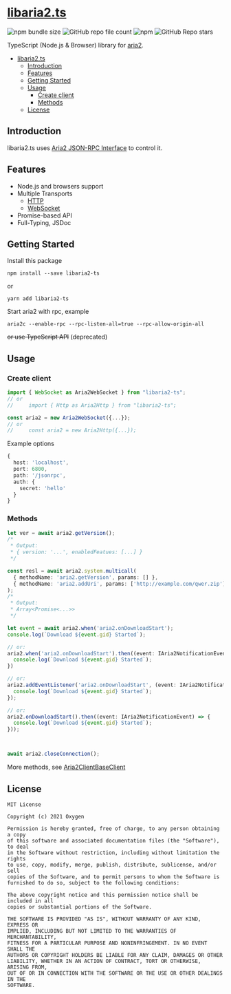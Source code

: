 # [libaria2.ts](https://www.npmjs.com/package/libaria2-ts)

![npm bundle size](https://img.shields.io/bundlephobia/min/libaria2-ts?label=size&style=for-the-badge)
![GitHub repo file count](https://img.shields.io/github/directory-file-count/im-oxygen/libaria2-ts?style=for-the-badge)
![npm](https://img.shields.io/npm/dm/libaria2-ts?style=for-the-badge)
![GitHub Repo stars](https://img.shields.io/github/stars/im-oxygen/libaria2-ts?style=for-the-badge)


TypeScript (Node.js & Browser) library for [aria2](https://aria2.github.io/).

- [libaria2.ts](#libaria2ts)
  - [Introduction](#introduction)
  - [Features](#features)
  - [Getting Started](#getting-started)
  - [Usage](#usage)
    - [Create client](#create-client)
    - [Methods](#methods)
  - [License](#license)

## Introduction
libaria2.ts uses [Aria2 JSON-RPC Interface](https://aria2.github.io/manual/en/html/aria2c.html#rpc-interface) to control it.

## Features
- Node.js and browsers support
- Multiple Transports
  - [HTTP](https://aria2.github.io/manual/en/html/aria2c.html#rpc-interface)
  - [WebSocket](https://aria2.github.io/manual/en/html/aria2c.html#json-rpc-over-websocket)
- Promise-based API
- Full-Typing, JSDoc

## Getting Started

Install this package
```
npm install --save libaria2-ts
```
or
```
yarn add libaria2-ts
```


Start aria2 with rpc, example
```
aria2c --enable-rpc --rpc-listen-all=true --rpc-allow-origin-all
```
~~or use TypeScript API~~ (deprecated)

## Usage

### Create client
```ts
import { WebSocket as Aria2WebSocket } from "libaria2-ts";
// or 
//     import { Http as Aria2Http } from "libaria2-ts";

const aria2 = new Aria2WebSocket({...});
// or
//     const aria2 = new Aria2Http({...});

```

Example options
```ts
{
  host: 'localhost',
  port: 6800,
  path: '/jsonrpc',
  auth: {
    secret: 'hello'
  }
}
```

### Methods
```ts
let ver = await aria2.getVersion();
/*
 * Output:
 * { version: '...', enabledFeatues: [...] }
 */

const resl = await aria2.system.multicall(
  { methodName: 'aria2.getVersion', params: [] },
  { methodName: 'aria2.addUri', params: ['http://example.com/qwer.zip'] }
);
/*
 * Output:
 * Array<Promise<...>>
 */

let event = await aria2.when('aria2.onDownloadStart');
console.log(`Download ${event.gid} Started`);

// or:
aria2.when('aria2.onDownloadStart').then((event: IAria2NotificationEvent) => {
  console.log(`Download ${event.gid} Started`);
})

// or:
aria2.addEventListener('aria2.onDownloadStart', (event: IAria2NotificationEvent) => {
  console.log(`Download ${event.gid} Started`);
});

// or:
aria2.onDownloadStart().then((event: IAria2NotificationEvent) => {
  console.log(`Download ${event.gid} Started`);
}));



await aria2.closeConnection();

```

More methods, see [Aria2ClientBaseClient](./classes/adapter.aria2clientbaseclass.html)

## License
```
MIT License

Copyright (c) 2021 Oxygen

Permission is hereby granted, free of charge, to any person obtaining a copy
of this software and associated documentation files (the "Software"), to deal
in the Software without restriction, including without limitation the rights
to use, copy, modify, merge, publish, distribute, sublicense, and/or sell
copies of the Software, and to permit persons to whom the Software is
furnished to do so, subject to the following conditions:

The above copyright notice and this permission notice shall be included in all
copies or substantial portions of the Software.

THE SOFTWARE IS PROVIDED "AS IS", WITHOUT WARRANTY OF ANY KIND, EXPRESS OR
IMPLIED, INCLUDING BUT NOT LIMITED TO THE WARRANTIES OF MERCHANTABILITY,
FITNESS FOR A PARTICULAR PURPOSE AND NONINFRINGEMENT. IN NO EVENT SHALL THE
AUTHORS OR COPYRIGHT HOLDERS BE LIABLE FOR ANY CLAIM, DAMAGES OR OTHER
LIABILITY, WHETHER IN AN ACTION OF CONTRACT, TORT OR OTHERWISE, ARISING FROM,
OUT OF OR IN CONNECTION WITH THE SOFTWARE OR THE USE OR OTHER DEALINGS IN THE
SOFTWARE.
```
